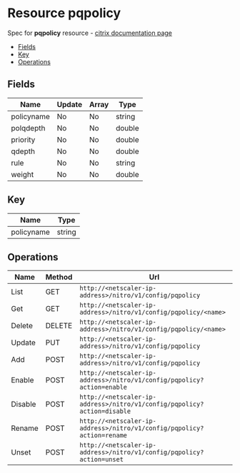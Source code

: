# Resource pqpolicy

Spec for **pqpolicy** resource - [citrix documentation page](https://developer-docs.citrix.com/projects/netscaler-nitro-api/en/11.0/configuration/priority-queuing/pqpolicy/pqpolicy/)

- [Fields](#fields)
- [Key](#key)
- [Operations](#operations)

## Fields

| Name | Update | Array | Type |
|----|----|----|----|
|policyname|No|No|string|
|polqdepth|No|No|double|
|priority|No|No|double|
|qdepth|No|No|double|
|rule|No|No|string|
|weight|No|No|double|

## Key

| Name | Type |
|----|----|
| policyname | string |

## Operations

| Name | Method | Url |
|----|----|----|
| List | GET | `http://<netscaler-ip-address>/nitro/v1/config/pqpolicy` |
| Get | GET | `http://<netscaler-ip-address>/nitro/v1/config/pqpolicy/<name>` |
| Delete | DELETE | `http://<netscaler-ip-address>/nitro/v1/config/pqpolicy/<name>` |
| Update | PUT | `http://<netscaler-ip-address>/nitro/v1/config/pqpolicy` |
| Add | POST | `http://<netscaler-ip-address>/nitro/v1/config/pqpolicy` |
| Enable | POST | `http://<netscaler-ip-address>/nitro/v1/config/pqpolicy?action=enable` |
| Disable | POST | `http://<netscaler-ip-address>/nitro/v1/config/pqpolicy?action=disable` |
| Rename | POST | `http://<netscaler-ip-address>/nitro/v1/config/pqpolicy?action=rename` |
| Unset | POST | `http://<netscaler-ip-address>/nitro/v1/config/pqpolicy?action=unset` |

